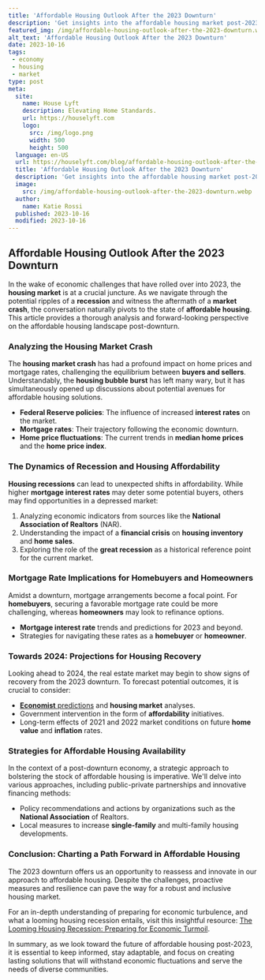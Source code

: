 ```yaml
---
title: 'Affordable Housing Outlook After the 2023 Downturn'
description: 'Get insights into the affordable housing market post-2023 downturn. Discover the future outlook and potential trends in this crucial sector.'
featured_img: /img/affordable-housing-outlook-after-the-2023-downturn.webp
alt_text: 'Affordable Housing Outlook After the 2023 Downturn'
date: 2023-10-16
tags:
 - economy
 - housing
 - market
type: post
meta:
  site:
    name: House Lyft
    description: Elevating Home Standards.
    url: https://houselyft.com
    logo:
      src: /img/logo.png
      width: 500
      height: 500
  language: en-US
  url: https://houselyft.com/blog/affordable-housing-outlook-after-the-2023-downturn
  title: 'Affordable Housing Outlook After the 2023 Downturn'
  description: 'Get insights into the affordable housing market post-2023 downturn. Discover the future outlook and potential trends in this crucial sector.'
  image:
    src: /img/affordable-housing-outlook-after-the-2023-downturn.webp
  author:
    name: Katie Rossi
  published: 2023-10-16
  modified: 2023-10-16
---
```



## Affordable Housing Outlook After the 2023 Downturn

In the wake of economic challenges that have rolled over into 2023, the **housing market** is at a crucial juncture. As we navigate through the potential ripples of a **recession** and witness the aftermath of a **market crash**, the conversation naturally pivots to the state of **affordable housing**. This article provides a thorough analysis and forward-looking perspective on the affordable housing landscape post-downturn.

### Analyzing the Housing Market Crash

The **housing market crash** has had a profound impact on home prices and mortgage rates, challenging the equilibrium between **buyers and sellers**. Understandably, the **housing bubble burst** has left many wary, but it has simultaneously opened up discussions about potential avenues for affordable housing solutions.
  - **Federal Reserve policies**: The influence of increased **interest rates** on the market.
  - **Mortgage rates**: Their trajectory following the economic downturn.
  - **Home price fluctuations**: The current trends in **median home prices** and the **home price index**.

### The Dynamics of Recession and Housing Affordability

**Housing recessions** can lead to unexpected shifts in affordability. While higher **mortgage interest rates** may deter some potential buyers, others may find opportunities in a depressed market:

1. Analyzing economic indicators from sources like the **National Association of Realtors** (NAR).
2. Understanding the impact of a **financial crisis** on **housing inventory** and **home sales**.
3. Exploring the role of the **great recession** as a historical reference point for the current market.

### Mortgage Rate Implications for Homebuyers and Homeowners

Amidst a downturn, mortgage arrangements become a focal point. For **homebuyers**, securing a favorable mortgage rate could be more challenging, whereas **homeowners** may look to refinance options.
  - **Mortgage interest rate** trends and predictions for 2023 and beyond.
  - Strategies for navigating these rates as a **homebuyer** or **homeowner**.

### Towards 2024: Projections for Housing Recovery

Looking ahead to 2024, the real estate market may begin to show signs of recovery from the 2023 downturn. To forecast potential outcomes, it is crucial to consider:
  - [**Economist**   predictions](https://houselyft.com/blog/investing-smart-in-2023s-shaky-real-estate) and **housing market** analyses.
  - Government intervention in the form of **affordability** initiatives.
  - Long-term effects of 2021 and 2022 market conditions on future **home value** and **inflation** rates.

### Strategies for Affordable Housing Availability

In the context of a post-downturn economy, a strategic approach to bolstering the stock of affordable housing is imperative. We'll delve into various approaches, including public-private partnerships and innovative financing methods:
  - Policy recommendations and actions by organizations such as the **National Association** of Realtors.
  - Local measures to increase **single-family** and multi-family housing developments.

### Conclusion: Charting a Path Forward in Affordable Housing

The 2023 downturn offers us an opportunity to reassess and innovate in our approach to affordable housing. Despite the challenges, proactive measures and resilience can pave the way for a robust and inclusive housing market.

For an in-depth understanding of preparing for economic turbulence, and what a looming housing recession entails, visit this insightful resource: [The Looming Housing Recession: Preparing for Economic Turmoil](https://houselyft.com/blog/the-looming-housing-recession-preparing-for-economic-turmoil/).

In summary, as we look toward the future of affordable housing post-2023, it is essential to keep informed, stay adaptable, and focus on creating lasting solutions that will withstand economic fluctuations and serve the needs of diverse communities.